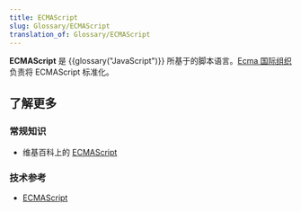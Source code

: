 ```yaml
---
title: ECMAScript
slug: Glossary/ECMAScript
translation_of: Glossary/ECMAScript
---
```

**ECMAScript** 是 {{glossary("JavaScript")}} 所基于的脚本语言。[Ecma 国际组织](https://www.ecma-international.org) 负责将 ECMAScript 标准化。

## 了解更多

### 常规知识

- 维基百科上的 [ECMAScript](https://zh.wikipedia.org/wiki/ECMAScript)

### 技术参考

- [ECMAScript](http://www.ecmascript.org/)
